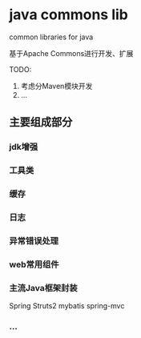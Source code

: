 # java commons lib

common libraries for java

基于Apache Commons进行开发、扩展

TODO: 

1. 考虑分Maven模块开发
1. ...

## 主要组成部分
### jdk增强
### 工具类
### 缓存
### 日志
### 异常错误处理
### web常用组件
### 主流Java框架封装
Spring Struts2 mybatis spring-mvc
### ...